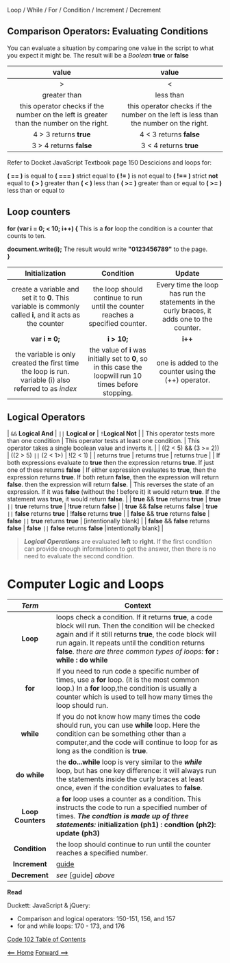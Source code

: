 Loop / While / For / Condition / Increment / Decrement

## Comparison Operators: Evaluating Conditions

You can evaluate a situation by comparing one value in the script to what you expect it might be. The result will be a *Boolean* **true** or **false**

|value|value|
|:---:|:---:|
| > | < |
| greater than | less than |
| this operator checks if the number on the left is greater than the number on the right. | this operator checks if the number on the left is less than the number on the right. |
| 4 > 3 returns **true** | 4 < 3 returns **false**|
| 3 > 4 returns **false** | 3 < 4 returns **true** |

Refer to Docket JavaScript Textbook page 150 Descicions and loops for: 

**( == )** is equal to 
**( === )** strict equal to
**( != )** is not equal to
**( !== )** strict **not** equal to
**( > )** greater than
**( < )** less than
**( >= )** greater than or equal to
**( >= )** less than or equal to

## Loop counters

**for (var i = 0; < 10; i++) {**        This is a **for** loop  the condition is a counter that counts to ten.

   **document.write(i);**               The result would write **"0123456789"** to the page.  
**}**

|  **Initialization** |  **Condition**  | **Update**  |
|  :----: |  :----:  | :----:  |
|  create a variable and set it to **0**. This variable is commonly called **i**, and it acts as the counter | the loop should continue to run until the counter reaches a specified counter.  | Every time the loop has run the statements in the curly braces, it adds one to the counter.  |
|  **var i = 0;** |   **i > 10;**   | **i++**  |
|  the variable is only created the first time the loop is run. variable (i) also referred to as *index* |  the value of **i** was initially set to **0**, so in this case the loopwill run 10 times before stopping.  | one is added to the counter using the (++) operator.  |

## Logical Operators 

|  `&&` **Logical And** |  `||` **Logical or**  | `!`**Logical Not**  |
|  This operator tests more than one condition |  This operator tests at least one condition.  | This operator takes a single boolean value and inverts it.  |
|  ((2 < 5) && (3 >= 2)) |  ((2 > 5) `||` (2 < 1>) | !(2 < 1)  |
|  returns true |  returns true  | returns true  |
|  If both expressions evaluate to **true** then the expression returns **true**. If just one of these returns **false** |  If either expression evaluates to **true**, then the expression returns **true**. If both return **false**, then the expression will return **false**. then the expression will return **false**. | This reverses the state of an expression. If it was **false** (without the ! before it) it would return **true**. If the statement was **true**, it would return **false**. |
|  **true** && **true** returns **true** |  **true** `||` **true** returns **true**   |  !**true** return **false** |
|  **true** && **false** returns **false**  |   **true** `||` **false** returns **true**    |   !**false** returns **true**  |
|   **false** && **true**  returns **false**   |   **false** `||` **true** returns **true**    |   [intentionally blank]  |
|   **false** && **false** returns **false**   |   **false** `||` **false** returns **false**    |intentionally blank]  |

> ***Logical Operations*** are evaluated **left** to **right**. If the first condition can provide enough informationn to get the answer, then there is no need to evaluate the second condition. 

# Computer Logic and Loops

| ***Term*** | Context | 
|  :----: |  ----  |   
|  **Loop**  | loops check a condition. If it returns **true**, a code block will run. Then the condition will be checked again and if it still returns **true**, the code block will run again. It repeats until the condition returns **false**. *there are three common types of loops:* **for : while : do while**  | 
|  **for**  | If you need to run code a specific number of times, use a **for** loop. (it is the most common loop.) In a **for** loop,the condition is usually a counter which is used to tell how many times the loop should run. |
|  **while**  | If you do not know how many times the code should run, you can use **while** loop. Here the condition can be something other than a computer,and the code will continue to loop for as long as the condition is **true**. |
|  **do while**  | the **do...while** loop is very similar to the ***while*** loop, but has one key difference: it will always run the statements inside the curly braces at least once, even if the condition evaluates to **false**. |
|  **Loop Counters**  | a **for** loop uses a counter as a condition. This instructs the code to run a specified number of times. ***The condtion is made up of three statements:*** **initialization (ph1) : condtion (ph2): update (ph3)** |
|  **Condition**  | the loop should continue to run until the counter reaches a specified number.  |
|  **Increment**  | [guide](https://codeburst.io/javascript-increment-and-decrement-8c223858d5ed)  |
|  **Decrement**  | *see* [guide] *above*  |

**Read**

Duckett: JavaScript & jQuery:
+ Comparison and logical operators: 150-151, 156, and 157 
+ for and while loops: 170 - 173, and 176

[Code 102 Table of Contents](CodeFellows_102.md)

[<== Home](README.md) [Forward ==>](career_coaching.md)
